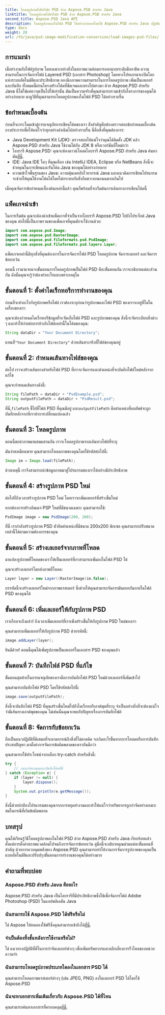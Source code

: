 ```yaml
---
title: โหลดรูปภาพไปยังไฟล์ PSD ด้วย Aspose.PSD สำหรับ Java
linktitle: โหลดรูปภาพไปยังไฟล์ PSD ด้วย Aspose.PSD สำหรับ Java
second_title: Aspose.PSD Java API
description: โหลดรูปภาพลงในไฟล์ PSD ได้อย่างง่ายดายโดยใช้ Aspose.PSD สำหรับ Java ปฏิบัติตามคำแนะนำทีละขั้นตอนนี้เพื่อทำให้งานการจัดการภาพของคุณเป็นแบบอัตโนมัติอย่างมีประสิทธิภาพ
type: docs
weight: 20
url: /th/java/psd-image-modification-conversion/load-images-psd-files/
---
```

## การแนะนำ

เมื่อทำงานกับไฟล์รูปภาพ โดยเฉพาะอย่างยิ่งในสภาพแวดล้อมการออกแบบระดับมืออาชีพ ความสามารถในการจัดการไฟล์ Layered PSD (เอกสาร Photoshop) โดยทางโปรแกรมจะเปิดโลกแห่งระบบอัตโนมัติและประสิทธิภาพ ลองนึกภาพความสามารถในการโหลดรูปภาพ เพิ่มเป็นเลเยอร์ และบันทึก ทั้งหมดนี้ผ่านโครงสร้างโค้ดที่ชัดเจนและตรงไปตรงมา ด้วย Aspose.PSD สำหรับ Java นี่ไม่ใช่แค่ความเป็นไปได้เท่านั้น มันเป็นความจริงที่คุณสามารถรวมเข้ากับโครงการของคุณได้อย่างง่ายดาย มาดูวิธีที่คุณสามารถโหลดรูปภาพลงในไฟล์ PSD ได้อย่างราบรื่น

## ข้อกำหนดเบื้องต้น

ก่อนที่จะกระโดดเข้าสู่การผจญภัยการเขียนโค้ดของเรา สิ่งสำคัญคือต้องตรวจสอบข้อกำหนดเบื้องต้นบางประการเพื่อให้แน่ใจว่าทุกอย่างดำเนินไปอย่างราบรื่น นี่คือสิ่งที่คุณต้องการ:

- Java Development Kit (JDK): ตรวจสอบให้แน่ใจว่าคุณได้ติดตั้ง JDK แล้ว Aspose.PSD สำหรับ Java ใช้งานได้กับ JDK 8 หรือเวอร์ชันที่ใหม่กว่า
-  ไลบรารี Aspose.PSD: คุณจะต้องดาวน์โหลดไลบรารี Aspose.PSD สำหรับ Java ค้นหามัน[ที่นี่](https://releases.aspose.com/psd/java/).
- IDE: Java IDE ใดๆ ที่คุณเลือก เช่น IntelliJ IDEA, Eclipse หรือ NetBeans สิ่งนี้จะช่วยคุณในการเขียนและรันโค้ด Java ของคุณได้อย่างง่ายดาย
- ความเข้าใจพื้นฐานของ Java: ความคุ้นเคยกับไวยากรณ์ Java และแนวคิดการเขียนโปรแกรมจะช่วยให้คุณใช้งานโค้ดได้โดยไม่กระทบกับสิ่งกีดขวางบนถนนมากเกินไป

เมื่อคุณจัดการข้อกำหนดเบื้องต้นเหล่านี้แล้ว คุณก็พร้อมที่จะเริ่มต้นการเดินทางการเขียนโค้ดนี้

## แพ็คเกจนำเข้า

ในการเริ่มต้น คุณจะต้องนำเข้าแพ็คเกจที่จำเป็นจากไลบรารี Aspose.PSD ไปยังโปรเจ็กต์ Java ของคุณ ต่อไปนี้เป็นภาพรวมของแพ็คเกจที่คุณมักจะใช้งานด้วย:

```java
import com.aspose.psd.Image;
import com.aspose.psd.RasterImage;
import com.aspose.psd.fileformats.psd.PsdImage;
import com.aspose.psd.fileformats.psd.layers.Layer;
```

แพ็คเกจเหล่านี้มีทุกสิ่งที่คุณต้องการในการจัดการไฟล์ PSD โหลดรูปภาพ จัดการเลเยอร์ และจัดการข้อยกเว้น

ตอนนี้ เรามาแจกแจงขั้นตอนการโหลดรูปภาพเป็นไฟล์ PSD ทีละขั้นตอนกัน เราจะอธิบายแต่ละส่วนกัน ดังนั้นคุณจะรู้ว่าต้องทำอะไรและเพราะเหตุใด

## ขั้นตอนที่ 1: ตั้งค่าไดเร็กทอรีการทำงานของคุณ

ก่อนที่จะทำอะไรกับรูปภาพหรือไฟล์ เราต้องระบุก่อนว่ารูปภาพและไฟล์ PSD ของเราจะอยู่ที่ใดในเครื่องของเรา

คุณจะต้องกำหนดไดเร็กทอรีข้อมูลที่จะจัดเก็บไฟล์ PSD และรูปภาพของคุณ สิ่งนี้จะจัดระเบียบสิ่งต่าง ๆ และทำให้ง่ายต่อการอ้างอิงไฟล์เหล่านี้ในโค้ดของคุณ:

```java
String dataDir = "Your Document Directory";
```

 แทนที่`"Your Document Directory"` ด้วยเส้นทางจริงที่ไฟล์ของคุณอยู่ 

## ขั้นตอนที่ 2: กำหนดเส้นทางไฟล์ของคุณ

ต่อไป เราจะสร้างเส้นทางสำหรับไฟล์ PSD ที่เราจะจัดการและตำแหน่งที่จะบันทึกไฟล์ใหม่หลังจากแก้ไข

คุณจะกำหนดเส้นทางดังนี้:

```java
String filePath = dataDir + "PsdExample.psd";
String outputFilePath = dataDir + "PsdResult.psd";
```

 ที่นี่,`filePath` ชี้ไปที่ไฟล์ PSD ที่คุณมีอยู่ และ`outputFilePath` คือตำแหน่งที่ผลลัพธ์จะถูกบันทึกหลังจากที่เราทำการเปลี่ยนแปลงแล้ว

## ขั้นตอนที่ 3: โหลดรูปภาพ

ตอนนี้ขอนำภาพมาผสมผสานกัน เราจะโหลดรูปภาพจากเส้นทางไฟล์ที่ระบุ

มันง่ายเหมือนพาย คุณสามารถโหลดภาพของคุณโดยใช้รหัสต่อไปนี้:

```java
Image im = Image.load(filePath);
```

ด้วยเหตุนี้ เราจึงสามารถนำข้อมูลภาพมาสู่โปรแกรมของเราได้อย่างมีประสิทธิภาพ 

## ขั้นตอนที่ 4: สร้างรูปภาพ PSD ใหม่

ต่อไปก็ถึงเวลาสร้างรูปภาพ PSD ใหม่ โดยเราจะเพิ่มเลเยอร์ที่สร้างขึ้นใหม่

หากต้องการสร้างอิมเมจ PSP ใหม่ที่มีขนาดเฉพาะ คุณสามารถใช้:

```java
PsdImage image = new PsdImage(200, 200);
```

ที่นี่ เรากำลังสร้างรูปภาพ PSD ตัวยึดตำแหน่งที่มีขนาด 200x200 พิกเซล คุณสามารถปรับขนาดเหล่านี้ได้ตามความต้องการของคุณ

## ขั้นตอนที่ 5: สร้างเลเยอร์จากภาพที่โหลด

มาแปลงรูปภาพที่โหลดของเราให้เป็นเลเยอร์ที่เราสามารถเพิ่มลงในไฟล์ PSD ได้

คุณจะสร้างเลเยอร์โดยส่งภาพที่โหลด:

```java
Layer layer = new Layer((RasterImage)im,false);
```

บรรทัดนี้จะสร้างเลเยอร์ใหม่จากภาพแรสเตอร์ ซึ่งช่วยให้คุณสามารถจัดการมันแยกกันภายในไฟล์ PSD ของคุณได้

## ขั้นตอนที่ 6: เพิ่มเลเยอร์ให้กับรูปภาพ PSD

เราเกือบจะถึงแล้ว! ถึงเวลาเพิ่มเลเยอร์ที่เราเพิ่งสร้างขึ้นให้กับรูปภาพ PSD ใหม่ของเรา

คุณสามารถเพิ่มเลเยอร์ให้กับรูปภาพ PSD ด้วยรหัสนี้:

```java
image.addLayer(layer);
```

ยินดีด้วย! ตอนนี้คุณได้เพิ่มรูปภาพเป็นเลเยอร์ในเอกสาร PSD ของคุณแล้ว

## ขั้นตอนที่ 7: บันทึกไฟล์ PSD ที่แก้ไข

ขั้นตอนสุดท้ายในการผจญภัยของเราคือการบันทึกไฟล์ PSD ใหม่ด้วยเลเยอร์ที่เพิ่มเข้าไป

คุณสามารถบันทึกไฟล์ PSD โดยใช้รหัสต่อไปนี้:

```java
image.save(outputFilePath);
```

สิ่งนี้จะบันทึกไฟล์ PSD ที่คุณสร้างขึ้นใหม่ไปยังไดเร็กทอรีเอาต์พุตที่ระบุ จำเป็นอย่างยิ่งที่จะต้องแน่ใจว่ามีเส้นทางเอาต์พุตของคุณ ไม่เช่นนั้นคุณจะพบกับปัญหาเรื่องการบันทึกไฟล์

## ขั้นตอนที่ 8: จัดการกับข้อยกเว้น

ถือเป็นแนวปฏิบัติที่ดีเสมอที่จะคาดการณ์ถึงสิ่งที่ไม่คาดคิด จะเกิดอะไรขึ้นหากการโหลดหรือการบันทึกประสบปัญหา มาตั้งค่าการจัดการข้อผิดพลาดของเรากันดีกว่า

คุณสามารถใช้ประโยชน์จากบล็อก try-catch สำหรับสิ่งนี้:

```java
try {
    // เลเยอร์ของคุณและบันทึกโค้ดที่นี่
} catch (Exception e) {
    if (layer != null) {
        layer.dispose();
    }
    System.out.println(e.getMessage());
}
```

สิ่งนี้ช่วยปกป้องโปรแกรมของคุณจากการหยุดทำงานและทำให้แน่ใจว่าทรัพยากรถูกกำจัดอย่างเหมาะสมในกรณีที่เกิดข้อผิดพลาด

## บทสรุป

คุณได้เรียนรู้วิธีโหลดรูปภาพลงในไฟล์ PSD ด้วย Aspose.PSD สำหรับ Java เรียบร้อยแล้ว ตั้งแต่การตั้งค่าสภาพแวดล้อมไปจนถึงการจัดการข้อยกเว้น คู่มือนี้จะอธิบายคุณผ่านแต่ละขั้นตอนที่สำคัญ ด้วยการควบคุมพลังของ Aspose.PSD คุณสามารถทำให้งานการจัดการรูปภาพของคุณเป็นแบบอัตโนมัติและปรับปรุงขั้นตอนการทำงานของคุณได้อย่างมาก


## คำถามที่พบบ่อย

### Aspose.PSD สำหรับ Java คืออะไร

Aspose.PSD สำหรับ Java เป็นไลบรารีที่มีประสิทธิภาพซึ่งใช้เพื่อจัดการไฟล์ Adobe Photoshop (PSD) ในแอปพลิเคชัน Java

### ฉันสามารถใช้ Aspose.PSD ได้ฟรีหรือไม่

 ใช่ Aspose ให้ทดลองใช้ฟรีซึ่งคุณสามารถเข้าถึงได้[ที่นี่](https://releases.aspose.com/).

### จำเป็นต้องทิ้งชั้นหลังการใช้งานหรือไม่?

ใช่ แนวทางปฏิบัติที่ดีในการกำจัดเลเยอร์ต่างๆ เพื่อเพิ่มทรัพยากรและหลีกเลี่ยงการรั่วไหลของหน่วยความจำ

### ฉันสามารถโหลดรูปภาพประเภทใดลงในเอกสาร PSD ได้

คุณสามารถโหลดภาพแรสเตอร์ต่างๆ (เช่น JPEG, PNG) ลงในเลเยอร์ PSD ได้โดยใช้ Aspose.PSD

### ฉันจะหาเอกสารเพิ่มเติมเกี่ยวกับ Aspose.PSD ได้ที่ไหน

 คุณสามารถค้นหาเอกสารที่ครอบคลุม[ที่นี่](https://reference.aspose.com/psd/java/).